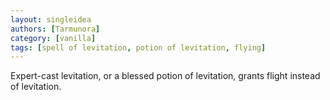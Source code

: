 ```yaml
---
layout: singleidea
authors: [Tarmunora]
category: [vanilla]
tags: [spell of levitation, potion of levitation, flying]
---
```

Expert-cast levitation, or a blessed potion of levitation, grants flight instead of levitation.
